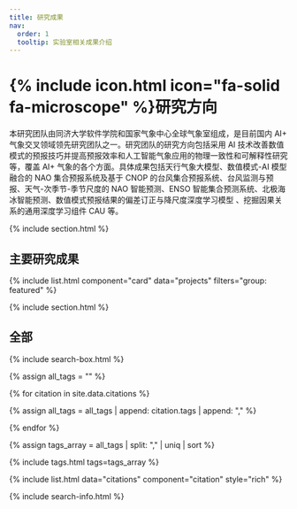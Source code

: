 ```yaml
---
title: 研究成果
nav:
  order: 1
  tooltip: 实验室相关成果介绍
---
```


# {% include icon.html icon="fa-solid fa-microscope" %}研究方向

本研究团队由同济大学软件学院和国家气象中心全球气象室组成，是目前国内 AI+ 气象交叉领域领先研究团队之一。研究团队的研究方向包括采用 AI 技术改善数值模式的预报技巧并提高预报效率和人工智能气象应用的物理一致性和可解释性研究等，覆盖 AI+ 气象的各个方面。具体成果包括天行气象大模型、数值模式-AI 模型融合的 NAO 集合预报系统及基于 CNOP 的台风集合预报系统、台风监测与预报、天气-次季节-季节尺度的 NAO 智能预测、ENSO 智能集合预测系统、北极海冰智能预测、数值模式预报结果的偏差订正与降尺度深度学习模型 、挖掘因果关系的通用深度学习组件 CAU 等。

{% include section.html %}

## 主要研究成果

{% include list.html component="card" data="projects" filters="group: featured" %}

{% include section.html %}

## 全部

{% include search-box.html %}

{% assign all_tags = "" %}

{% for citation in site.data.citations %}

  {% assign all_tags = all_tags | append: citation.tags | append: "," %}

{% endfor %}

{% assign tags_array = all_tags | split: "," | uniq | sort %}

{% include tags.html tags=tags_array %}

<div id="citations-list">
  {% include list.html data="citations" component="citation" style="rich" %}
</div>

{% include search-info.html %}
